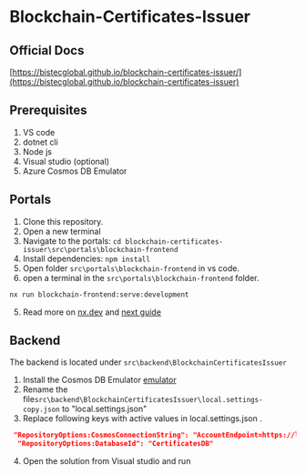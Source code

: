 # Blockchain-Certificates-Issuer

## Official Docs
[https://bistecglobal.github.io/blockchain-certificates-issuer/](https://bistecglobal.github.io/blockchain-certificates-issuer)

## Prerequisites

1. VS code
2. dotnet cli
3. Node js
4. Visual studio (optional)
5. Azure Cosmos DB Emulator

## Portals

1. Clone this repository.
2. Open a new terminal
3. Navigate to the portals: `cd blockchain-certificates-issuer\src\portals\blockchain-frontend`
4. Install dependencies: `npm install`
5. Open folder `src\portals\blockchain-frontend` in vs code.
6. open a terminal in the  `src\portals\blockchain-frontend` folder.

```bash
nx run blockchain-frontend:serve:development
```

5. Read more on [nx.dev](https://nx.dev/latest/react/getting-started/intro) and [next guide](https://nx.dev/latest/react/guides/nextjs)

## Backend

The backend is located under `src\backend\BlockchainCertificatesIssuer`

1. Install the Cosmos DB Emulator [emulator](https://docs.microsoft.com/en-us/azure/cosmos-db/local-emulator?tabs=ssl-netstd21)
2. Rename the file`src\backend\BlockchainCertificatesIssuer\local.settings-copy.json` to "local.settings.json"
3. Replace following keys with active values in local.settings.json .
```json
 "RepositoryOptions:CosmosConnectionString": "AccountEndpoint=https://localhost:8081/;AccountKey=C2y6yDjf5/R+ob0N8A7Cgv30VRDJIWEHLM+4QDU5DE2nQ9nDuVTqobD4b8mGGyPMbIZnqyMsEcaGQy67XIw/Jw==",
  "RepositoryOptions:DatabaseId": "CertificatesDB"

```
4. Open the solution from Visual studio and run
